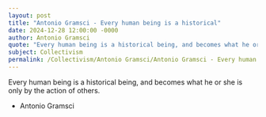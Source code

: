 ```yaml
---
layout: post
title: "Antonio Gramsci - Every human being is a historical"
date: 2024-12-28 12:00:00 -0000
author: Antonio Gramsci
quote: "Every human being is a historical being, and becomes what he or she is only by the action of others."
subject: Collectivism
permalink: /Collectivism/Antonio Gramsci/Antonio Gramsci - Every human being is a historical
---
```


Every human being is a historical being, and becomes what he or she is only by the action of others.

- Antonio Gramsci
